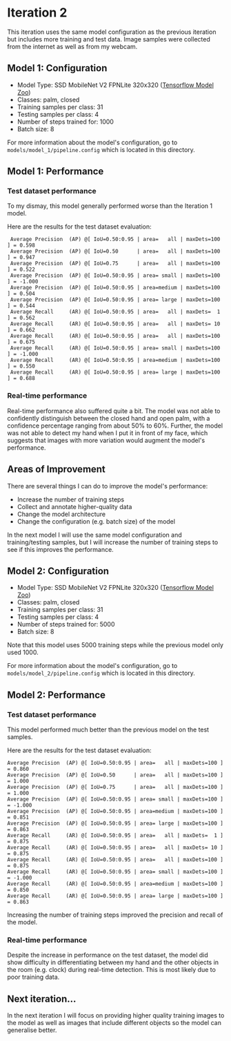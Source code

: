 # Iteration 2

This iteration uses the same model configuration as the previous iteration but includes more training and test data. Image samples were collected from the internet as well as from my webcam.

## Model 1: Configuration

- Model Type: SSD MobileNet V2 FPNLite 320x320 ([Tensorflow Model Zoo](https://github.com/tensorflow/models/blob/master/research/object_detection/g3doc/tf2_detection_zoo.md))
- Classes: palm, closed
- Training samples per class: 31
- Testing samples per class: 4
- Number of steps trained for: 1000
- Batch size: 8

For more information about the model's configuration, go to ```models/model_1/pipeline.config``` which is located in this directory.

## Model 1: Performance

### Test dataset performance

To my dismay, this model generally performed worse than the Iteration 1 model.

Here are the results for the test dataset evaluation:
```
 Average Precision  (AP) @[ IoU=0.50:0.95 | area=   all | maxDets=100 ] = 0.598
 Average Precision  (AP) @[ IoU=0.50      | area=   all | maxDets=100 ] = 0.947
 Average Precision  (AP) @[ IoU=0.75      | area=   all | maxDets=100 ] = 0.522
 Average Precision  (AP) @[ IoU=0.50:0.95 | area= small | maxDets=100 ] = -1.000
 Average Precision  (AP) @[ IoU=0.50:0.95 | area=medium | maxDets=100 ] = 0.504
 Average Precision  (AP) @[ IoU=0.50:0.95 | area= large | maxDets=100 ] = 0.544
 Average Recall     (AR) @[ IoU=0.50:0.95 | area=   all | maxDets=  1 ] = 0.562
 Average Recall     (AR) @[ IoU=0.50:0.95 | area=   all | maxDets= 10 ] = 0.662
 Average Recall     (AR) @[ IoU=0.50:0.95 | area=   all | maxDets=100 ] = 0.675
 Average Recall     (AR) @[ IoU=0.50:0.95 | area= small | maxDets=100 ] = -1.000
 Average Recall     (AR) @[ IoU=0.50:0.95 | area=medium | maxDets=100 ] = 0.550
 Average Recall     (AR) @[ IoU=0.50:0.95 | area= large | maxDets=100 ] = 0.688
```

### Real-time performance

Real-time performance also suffered quite a bit. The model was not able to confidently distinguish between the closed hand and open palm, with a confidence percentage ranging from about 50% to 60%. Further, the model was not able to detect my hand when I put it in front of my face, which suggests that images with more variation would augment the model's performance.

## Areas of Improvement

There are several things I can do to improve the model's performance:

- Increase the number of training steps
- Collect and annotate higher-quality data
- Change the model architecture
- Change the configuration (e.g. batch size) of the model

In the next model I will use the same model configuration and training/testing samples, but I will increase the number of training steps to see if this improves the performance.

## Model 2: Configuration

- Model Type: SSD MobileNet V2 FPNLite 320x320 ([Tensorflow Model Zoo](https://github.com/tensorflow/models/blob/master/research/object_detection/g3doc/tf2_detection_zoo.md))
- Classes: palm, closed
- Training samples per class: 31
- Testing samples per class: 4
- Number of steps trained for: 5000
- Batch size: 8

Note that this model uses 5000 training steps while the previous model only used 1000.

For more information about the model's configuration, go to ```models/model_2/pipeline.config``` which is located in this directory.

## Model 2: Performance

### Test dataset performance

This model performed much better than the previous model on the test samples.

Here are the results for the test dataset evaluation:
```
Average Precision  (AP) @[ IoU=0.50:0.95 | area=   all | maxDets=100 ] = 0.860
Average Precision  (AP) @[ IoU=0.50      | area=   all | maxDets=100 ] = 1.000
Average Precision  (AP) @[ IoU=0.75      | area=   all | maxDets=100 ] = 1.000
Average Precision  (AP) @[ IoU=0.50:0.95 | area= small | maxDets=100 ] = -1.000
Average Precision  (AP) @[ IoU=0.50:0.95 | area=medium | maxDets=100 ] = 0.851
Average Precision  (AP) @[ IoU=0.50:0.95 | area= large | maxDets=100 ] = 0.863
Average Recall     (AR) @[ IoU=0.50:0.95 | area=   all | maxDets=  1 ] = 0.875
Average Recall     (AR) @[ IoU=0.50:0.95 | area=   all | maxDets= 10 ] = 0.875
Average Recall     (AR) @[ IoU=0.50:0.95 | area=   all | maxDets=100 ] = 0.875
Average Recall     (AR) @[ IoU=0.50:0.95 | area= small | maxDets=100 ] = -1.000
Average Recall     (AR) @[ IoU=0.50:0.95 | area=medium | maxDets=100 ] = 0.850
Average Recall     (AR) @[ IoU=0.50:0.95 | area= large | maxDets=100 ] = 0.863
```

Increasing the number of training steps improved the precision and recall of the model.

### Real-time performance

Despite the increase in performance on the test dataset, the model did show difficulty in differentiating between my hand and the other objects in the room (e.g. clock) during real-time detection. This is most likely due to poor training data.

## Next iteration...

In the next iteration I will focus on providing higher quality training images to the model as well as images that include different objects so the model can generalise better.
